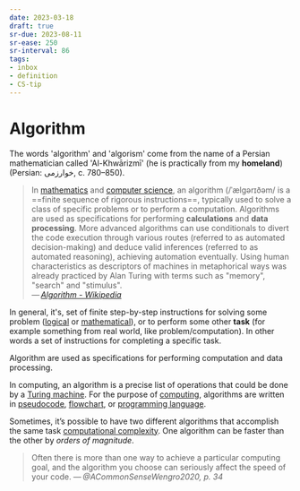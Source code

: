 ```yaml
---
date: 2023-03-18
draft: true
sr-due: 2023-08-11
sr-ease: 250
sr-interval: 86
tags:
- inbox
- definition
- CS-tip
---
```


# Algorithm

The words 'algorithm' and 'algorism' come from the name of a Persian
mathematician called 'Al-Khwārizmī' (he is practically from my **homeland**)
(Persian: خوارزمی, c. 780–850).

> In [mathematics](./mathematics.md) and [computer science](./computer%20science.md), an algorithm (/ˈælɡərɪðəm/ is a
> ==finite sequence of rigorous instructions==, typically used to solve a class
> of specific problems or to perform a computation. Algorithms are used as
> specifications for performing **calculations** and **data processing**. More
> advanced algorithms can use conditionals to divert the code execution through
> various routes (referred to as automated decision-making) and deduce valid
> inferences (referred to as automated reasoning), achieving automation
> eventually. Using human characteristics as descriptors of machines in
> metaphorical ways was already practiced by Alan Turing with terms such as
> "memory", "search" and "stimulus".\
> —&thinsp;<cite>[Algorithm - Wikipedia](https://en.wikipedia.org/wiki/Algorithm)</cite>
<!--SR:!2023-07-20,1,230-->

In general, it's, set of finite step-by-step instructions for solving some
problem ([logical](./logic.md) or [mathematical](./mathematics.md)), or to perform some
other **task** (for example something from real world, like
problem/computation). In other words a set of instructions for completing a
specific task.

Algorithm are used as specifications for performing computation and data
processing.

In computing, an algorithm is a precise list of operations that could be done by
a [Turing machine](./Turing%20machine.md). For the purpose of [computing](./computation.md), algorithms
are written in [pseudocode](./pseudocode.md), [flowchart](./flowchart.md), or [programming language](./programming%20language.md).

Sometimes, it’s possible to have two different algorithms that accomplish the
same task [computational complexity](./computational%20complexity.md). One algorithm can be faster than the
other by *orders of magnitude*.

> Often there is more than one way to achieve a particular computing goal, and
> the algorithm you choose can seriously affect the speed of your code.
> —&thinsp;<cite>@ACommonSenseWengro2020, p. 34</cite>